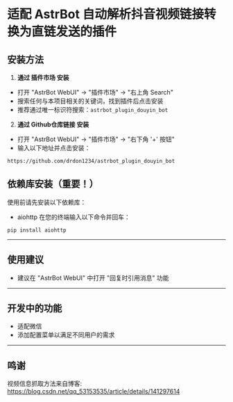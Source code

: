 # 适配 AstrBot 自动解析抖音视频链接转换为直链发送的插件

## 安装方法

1. **通过 插件市场 安装**  
- 打开 "AstrBot WebUI" -> "插件市场" -> "右上角 Search"  
- 搜索任何与本项目相关的关键词，找到插件后点击安装
- 推荐通过唯一标识符搜索：```astrbot_plugin_douyin_bot```

2. **通过 Github仓库链接 安装**  
- 打开 "AstrBot WebUI" -> "插件市场" -> "右下角 '+' 按钮"  
- 输入以下地址并点击安装：
```
https://github.com/drdon1234/astrbot_plugin_douyin_bot
```

## 依赖库安装（重要！）

使用前请先安装以下依赖库：
- aiohttp
在您的终端输入以下命令并回车：
```
pip install aiohttp
```

---
## 使用建议
- 建议在 "AstrBot WebUI" 中打开 "回复时引用消息" 功能

---
## 开发中的功能

- 适配微信
- 添加配置菜单以满足不同用户的需求

---
## 鸣谢

视频信息抓取方法来自博客: https://blog.csdn.net/qq_53153535/article/details/141297614
